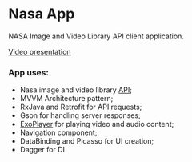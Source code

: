 # Nasa App
NASA Image and Video Library API client application.

[Video presentation](https://youtu.be/t62A4HtZJ8c)

### App uses:
* Nasa image and video library [API](https://api.nasa.gov/);
* MVVM Architecture pattern;
* RxJava and Retrofit for API requests;
* Gson for handling server responses;
* [ExoPlayer](https://exoplayer.dev/) for playing video and audio content;
* Navigation component;
* DataBinding and Picasso for UI creation;
* Dagger for DI



